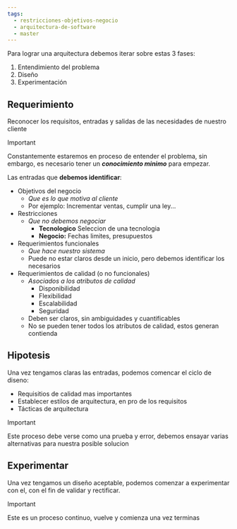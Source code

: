 ```yaml
---
tags:
  - restricciones-objetivos-negocio
  - arquitectura-de-software
  - master
---
```

Para lograr una arquitectura debemos iterar sobre estas 3 fases:
1. Entendimiento del problema
2. Diseño
3. Experimentación

## Requerimiento
Reconocer los requisitos, entradas y salidas de las necesidades de nuestro cliente

>[!IMPORTANT]
> Constantemente estaremos en proceso de entender el problema, sin embargo, es necesario tener un ***conocimiento minimo*** para empezar.

Las entradas que **debemos identificar**:
- Objetivos del negocio
	- *Que es lo que motiva al cliente*
	- Por ejemplo: Incrementar ventas, cumplir una ley...
- Restricciones
	- *Que no debemos negociar*
		- **Tecnologico**  Seleccion de una tecnologia
		- **Negocio:** Fechas limites, presupuestos
- Requerimientos funcionales
	- *Que hace nuestro sistema*
	- Puede no estar claros desde un inicio, pero debemos identificar los necesarios 
- Requerimientos de calidad (o no funcionales)
	- *Asociados a los atributos de calidad*
		- Disponibilidad
		- Flexibilidad
		- Escalabilidad
		- Seguridad
	- Deben ser claros, sin ambiguidades y cuantificables
	- No se pueden tener todos los atributos de calidad, estos generan contienda

## Hipotesis
Una vez tengamos claras las entradas, podemos comencar el ciclo de diseno:
- Requisitios de calidad mas importantes
- Establecer estilos de arquitectura, en pro de los requisitos
- Tácticas de arquitectura

>[!IMPORTANT]
>Este proceso debe verse como una prueba y error, debemos ensayar varias alternativas para nuestra posible solucion

## Experimentar
Una vez tengamos un diseño aceptable, podemos comenzar a experimentar con el, con el fin de validar y rectificar.

>[!IMPORTANT]
>Este es un proceso continuo, vuelve y comienza una vez terminas

